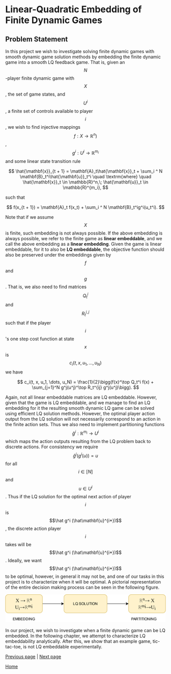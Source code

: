 # Linear-Quadratic Embedding of Finite Dynamic Games #
## Problem Statement ##
<link rel="stylesheet" href="https://cdn.jsdelivr.net/npm/katex@0.10.2/dist/katex.min.css" integrity="sha384-yFRtMMDnQtDRO8rLpMIKrtPCD5jdktao2TV19YiZYWMDkUR5GQZR/NOVTdquEx1j" crossorigin="anonymous">
<script defer src="https://cdn.jsdelivr.net/npm/katex@0.10.2/dist/katex.min.js" integrity="sha384-9Nhn55MVVN0/4OFx7EE5kpFBPsEMZxKTCnA+4fqDmg12eCTqGi6+BB2LjY8brQxJ" crossorigin="anonymous"></script>
<script defer src="https://cdn.jsdelivr.net/npm/katex@0.10.2/dist/contrib/auto-render.min.js" integrity="sha384-kWPLUVMOks5AQFrykwIup5lo0m3iMkkHrD0uJ4H5cjeGihAutqP0yW0J6dpFiVkI" crossorigin="anonymous" onload="renderMathInElement(document.body);"></script>

In this project we wish to investigate solving finite dynamic games with smooth dynamic game solution methods by embedding the finite dynamic game into a smooth LQ feedback game. That is, given an $$N$$-player finite dynamic game with $$X$$, the set of game states, and $$U^i$$, a finite set of controls available to player $$i$$, we wish to find injective mappings $$f: X \rightarrow \mathbb{R}^n)$$, $$g^i: U^i \rightarrow \mathbb{R}^{m_i}$$ and some linear state transition rule

$$
    \hat{\mathbf{x}}_{t + 1} = \mathbf{A}_t\hat{\mathbf{x}}_t + \sum_i ^ N \mathbf{B}_t^i\hat{\mathbf{u}}_t^i \quad \textrm{where} \quad \hat{\mathbf{x}}_t \in \mathbb{R}^n,\; \hat{\mathbf{u}}_t \in \mathbb{R}^{m_i},
$$

such that

$$
    f(x_{t + 1}) = \mathbf{A}_t f(x_t) + \sum_i ^ N \mathbf{B}_t^ig^i(u_t^i).
$$

Note that if we assume $$X$$ is finite, such embedding is not always possible. If the above embedding is always possible, we refer to the finite game as **linear embeddable**, and we call the above embedding as a **linear embedding**. Given the game is linear embeddable, for it to also be **LQ embeddable**, the objective function should also be preserved under the embeddings given by $$f$$ and $$g$$. That is, we also need to find matrices $$Q^i_t$$ and $$R^{i,j}_t$$ such that if the player $$i$$'s one step cost function at state $$x$$ is $$c_i(t, x, u_1, \dots, u_N)$$ we have

$$
       c_i(t, x, u_1, \dots, u_N) = \frac{1}{2}\bigg(f(x)^\top Q_t^i f(x) + \sum_{j=1}^N g^j(u^j)^\top R_t^{ij} g^j(u^j)\bigg).
$$

Again, not all linear embeddable matrices are LQ embeddable. However, given that the game is LQ embeddable, and we manage to find an LQ embedding for it the resulting smooth dynamic LQ game can be solved using efficient LQ solution methods. However, the optimal player action output from the LQ solution will not necessarily correspond to an action in the finite action sets. Thus we also need to implement partitioning functions $$\hat g^i:\mathbb{R}^{m_i}\rightarrow U^i$$ which maps the action outputs resulting from the LQ problem back to discrete actions. For consistency we require $$\hat g^i(g^i(u)) = u $$ for all $$i \in [N]$$ and $$u \in U^i$$. Thus if the LQ solution for the optimal next action of player $$i$$ is $$\hat g^i (\hat\mathbf{u}^{i*})$$, the discrete action player $$i$$ takes will be $$\hat g^i (\hat\mathbf{u}^{i*})$$. Ideally, we want $$\hat g^i (\hat\mathbf{u}^{i*})$$ to be optimal, however, in general it may not be, and one of our tasks in this project is to characterize when it will be optimal. A pictorial representation of the entire decision making process can be seen in the following figure.

![Embedding diagram](assets/images/Embedding_Model.png)

In our project, we wish to investigate when a finite dynamic game can be LQ embedded. In the following chapter, we attempt to characterize LQ embeddability analytically. After this, we show that an example game, tic-tac-toe, is not LQ embeddable experimentally.

[Previous page](README.md) | [Next page](chapter1.md)

[Home](README.md)
